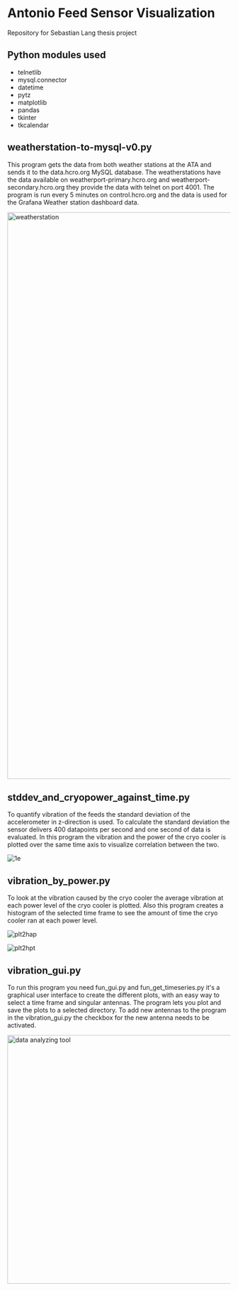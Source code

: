 # Antonio Feed Sensor Visualization

Repository for Sebastian Lang thesis project

## Python modules used ##

- telnetlib
- mysql.connector
- datetime
- pytz
- matplotlib
- pandas
- tkinter
- tkcalendar

## weatherstation-to-mysql-v0.py ## 

This program gets the data from both weather stations at the ATA and sends it to the data.hcro.org MySQL database.
The weatherstations have the data available on weatherport-primary.hcro.org and weatherport-secondary.hcro.org they provide the data with telnet on port 4001.
The program is run every 5 minutes on control.hcro.org and the data is used for the Grafana Weather station dashboard data.

<img width="1277" alt="weatherstation" src="https://user-images.githubusercontent.com/99358159/167199888-34e6822f-09e8-40e9-b511-93febbb649c2.png">

## stddev_and_cryopower_against_time.py ##

To quantify vibration of the feeds the standard deviation of the accelerometer in z-direction is used. To calculate the standard deviation the sensor delivers 400 datapoints per second and one second of data is evaluated.
In this program the vibration and the power of the cryo cooler is plotted over the same time axis to visualize correlation between the two.

![1e](https://user-images.githubusercontent.com/99358159/167219086-3c1aa845-8b8e-47ac-8696-ee72cdb0d57c.png)

## vibration_by_power.py ##

To look at the vibration caused by the cryo cooler the average vibration at each power level of the cryo cooler is plotted. Also this program creates a histogram of the selected time frame to see the amount of time the cryo cooler ran at each power level. 

![plt2hap](https://user-images.githubusercontent.com/99358159/167479902-4204aaee-e7a9-4e1c-927e-bd155ea210f9.png)

![plt2hpt](https://user-images.githubusercontent.com/99358159/167479914-96a6896d-8658-467d-ad2b-174593968688.png)

## vibration_gui.py ##

To run this program you need fun_gui.py and fun_get_timeseries.py it's a graphical user interface to create the different plots, with an easy way to select a time frame and singular antennas. The program lets you plot and save the plots to a selected directory. To add new antennas to the program in the vibration_gui.py the checkbox for the new antenna needs to be activated.

<img width="560" alt="data analyzing tool" src="https://user-images.githubusercontent.com/99358159/168887769-4a278f96-e58e-428b-a7fe-3c4e5ef6fe7c.png">




